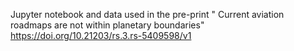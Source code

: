 Jupyter notebook and data used in the pre-print " Current aviation roadmaps are not within planetary boundaries"
https://doi.org/10.21203/rs.3.rs-5409598/v1
